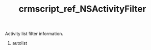 ﻿---
title: crmscript_ref_NSActivityFilter
description: NSActivityFilter
intellisense: Void.NSActivityFilter
keywords: NSActivityFilter
so.topic: reference
---

Activity list filter information.

1. autolist 

